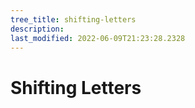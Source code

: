 ```yaml
---
tree_title: shifting-letters
description: 
last_modified: 2022-06-09T21:23:28.2328
---
```


# Shifting Letters
